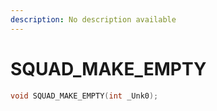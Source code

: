 ```yaml
---
description: No description available 
---
```


# SQUAD_MAKE_EMPTY

```cpp
void SQUAD_MAKE_EMPTY(int _Unk0);
```